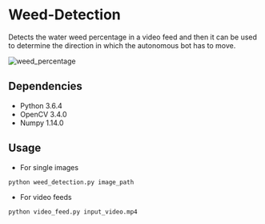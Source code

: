 # Weed-Detection
Detects the water weed percentage in a video feed and then it can be used to determine the direction in which the autonomous bot has to move.

![weed_percentage](https://user-images.githubusercontent.com/15849927/41479326-687c7ce2-70e8-11e8-99d6-2aa9a5aaad41.png)

## Dependencies

- Python 3.6.4
- OpenCV 3.4.0
- Numpy 1.14.0

## Usage

- For single images

```bash
python weed_detection.py image_path
```

- For video feeds
```bash
python video_feed.py input_video.mp4
```



